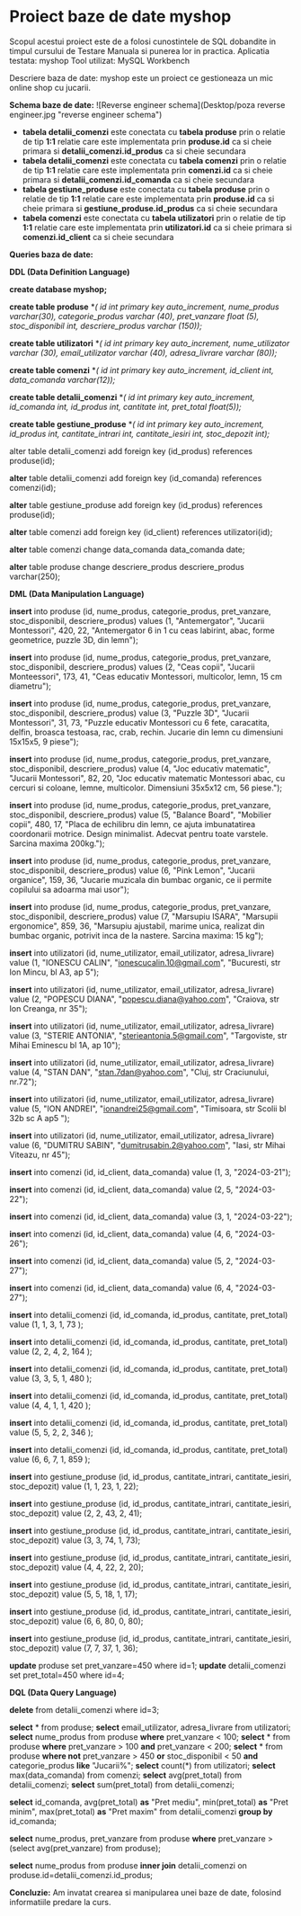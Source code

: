 # Proiect baze de date  myshop
Scopul acestui proiect este de a folosi cunostintele de SQL dobandite in timpul cursului de Testare Manuala si punerea lor in practica.
Aplicatia testata: myshop
Tool utilizat: MySQL Workbench

Descriere baza de date: myshop este un proiect ce gestioneaza un mic online shop cu jucarii. 

**Schema baze de date:**
![Reverse engineer schema](Desktop/poza reverse engineer.jpg "reverse engineer schema")
- **tabela detalii_comenzi** este conectata cu **tabela produse** prin o relatie de tip **1:1** relatie care este implementata prin **produse.id** ca si cheie primara si **detalii_comenzi.id_produs** ca si cheie secundara
- **tabela detalii_comenzi** este conectata cu **tabela comenzi** prin o relatie de tip **1:1** relatie care este implementata prin **comenzi.id** ca si cheie primara si **detalii_comenzi.id_comanda** ca si cheie secundara
- **tabela gestiune_produse** este conectata cu **tabela produse** prin o relatie de tip **1:1** relatie care este implementata prin **produse.id** ca si cheie primara si **gestiune_produse.id_produs** ca si cheie secundara
- **tabela comenzi** este conectata cu **tabela utilizatori** prin o relatie de tip **1:1** relatie care este implementata prin **utilizatori.id** ca si cheie primara si **comenzi.id_client** ca si cheie secundara	

**Queries baza de date:**

**DDL (Data Definition Language)**

**create database myshop;**

**create table produse** **(
	id int primary key auto_increment,
        nume_produs varchar(30),
        categorie_produs varchar (40),
        pret_vanzare float (5),
        stoc_disponibil int,
        descriere_produs varchar (150));*
    
**create table utilizatori** **(
	id int primary key auto_increment,
        nume_utilizator varchar (30),
        email_utilizator varchar (40),
        adresa_livrare varchar (80));*
    
**create table comenzi** **(
	id int primary key auto_increment,
        id_client int,
        data_comanda varchar(12));*
    
**create table detalii_comenzi** **(
	id int primary key auto_increment,
        id_comanda int,
        id_produs int,
        cantitate int,
    	pret_total float(5));*
    
**create table gestiune_produse** **(
	id int primary key auto_increment,
	id_produs int,
        cantitate_intrari int,
        cantitate_iesiri int,
        stoc_depozit int);*

alter table detalii_comenzi
add foreign key (id_produs) references produse(id);

**alter** table detalii_comenzi
add foreign key (id_comanda) references comenzi(id);

**alter** table gestiune_produse
add foreign key (id_produs) references produse(id);

**alter** table comenzi
add foreign key (id_client) references utilizatori(id);


**alter** table comenzi 
change data_comanda data_comanda date;

**alter** table produse
change descriere_produs descriere_produs varchar(250);




**DML (Data Manipulation Language)**

**insert** into produse (id, nume_produs, categorie_produs, pret_vanzare, stoc_disponibil, descriere_produs)
values (1, "Antemergator", "Jucarii Montessori", 420, 22, "Antemergator 6 in 1 cu ceas labirint, abac, forme geometrice, puzzle 3D, din lemn");

**insert** into produse (id, nume_produs, categorie_produs, pret_vanzare, stoc_disponibil, descriere_produs)
values (2, "Ceas copii", "Jucarii Monteessori", 173, 41, "Ceas educativ Montessori, multicolor, lemn, 15 cm diametru");

**insert** into produse (id, nume_produs, categorie_produs, pret_vanzare, stoc_disponibil, descriere_produs)
value (3, "Puzzle 3D", "Jucarii Montessori", 31, 73, "Puzzle educativ Montessori cu 6 fete, caracatita, delfin, broasca testoasa, rac, crab, rechin. Jucarie din lemn cu dimensiuni 15x15x5, 9 piese");

**insert** into produse (id, nume_produs, categorie_produs, pret_vanzare, stoc_disponibil, descriere_produs)
value (4, "Joc educativ matematic", "Jucarii Montessori", 82, 20, "Joc educativ matematic Montessori abac, cu cercuri si coloane, lemne, multicolor. Dimensiuni 35x5x12 cm, 56 piese.");

**insert** into produse (id, nume_produs, categorie_produs, pret_vanzare, stoc_disponibil, descriere_produs)
value (5, "Balance Board", "Mobilier copii", 480, 17, "Placa de echilibru din lemn, ce ajuta imbunatatirea coordonarii motrice. Design minimalist. Adecvat pentru toate varstele. Sarcina maxima 200kg.");

**insert** into produse (id, nume_produs, categorie_produs, pret_vanzare, stoc_disponibil, descriere_produs)
value (6, "Pink Lemon", "Jucarii organice", 159, 36, "Jucarie muzicala din bumbac organic, ce ii permite copilului sa adoarma mai usor");

**insert** into produse (id, nume_produs, categorie_produs, pret_vanzare, stoc_disponibil, descriere_produs)
value (7, "Marsupiu ISARA", "Marsupii ergonomice", 859, 36, "Marsupiu ajustabil, marime unica, realizat din bumbac organic, potrivit inca de la nastere. Sarcina maxima: 15 kg");



**insert** into utilizatori (id, nume_utilizator, email_utilizator, adresa_livrare)
value (1, "IONESCU CALIN", "ionescucalin.10@gmail.com", "Bucuresti, str Ion Mincu, bl A3, ap 5");

**insert** into utilizatori (id, nume_utilizator, email_utilizator, adresa_livrare)
value (2, "POPESCU DIANA", "popescu.diana@yahoo.com", "Craiova, str Ion Creanga, nr 35");

**insert** into utilizatori (id, nume_utilizator, email_utilizator, adresa_livrare)
value (3, "STERIE ANTONIA", "sterieantonia.5@gmail.com", "Targoviste, str Mihai Eminescu bl 1A, ap 10");

**insert** into utilizatori (id, nume_utilizator, email_utilizator, adresa_livrare)
value (4, "STAN DAN", "stan.7dan@yahoo.com", "Cluj, str Craciunului, nr.72");

**insert** into utilizatori (id, nume_utilizator, email_utilizator, adresa_livrare)
value (5, "ION ANDREI", "ionandrei25@gmail.com", "Timisoara, str Scolii bl 32b sc A ap5 ");

**insert** into utilizatori (id, nume_utilizator, email_utilizator, adresa_livrare)
value (6, "DUMITRU SABIN", "dumitrusabin.2@yahoo.com", "Iasi, str Mihai Viteazu, nr 45");



**insert** into comenzi (id, id_client, data_comanda)
value (1, 3, "2024-03-21");

**insert** into comenzi (id, id_client, data_comanda)
value (2, 5, "2024-03-22");

**insert** into comenzi (id, id_client, data_comanda)
value (3, 1, "2024-03-22");

**inser**t into comenzi (id, id_client, data_comanda)
value (4, 6, "2024-03-26");

**insert** into comenzi (id, id_client, data_comanda)
value (5, 2, "2024-03-27");

**insert** into comenzi (id, id_client, data_comanda)
value (6, 4, "2024-03-27");



**insert** into detalii_comenzi (id, id_comanda, id_produs, cantitate, pret_total)
value (1, 1, 3, 1, 73 );

**insert** into detalii_comenzi (id, id_comanda, id_produs, cantitate, pret_total)
value (2, 2, 4, 2, 164 );

**insert** into detalii_comenzi (id, id_comanda, id_produs, cantitate, pret_total)
value (3, 3, 5, 1, 480 );

**insert** into detalii_comenzi (id, id_comanda, id_produs, cantitate, pret_total)
value (4, 4, 1, 1, 420 );

**insert** into detalii_comenzi (id, id_comanda, id_produs, cantitate, pret_total)
value (5, 5, 2, 2, 346 );

**insert** into detalii_comenzi (id, id_comanda, id_produs, cantitate, pret_total)
value (6, 6, 7, 1, 859 );

**insert** into gestiune_produse (id, id_produs, cantitate_intrari, cantitate_iesiri, stoc_depozit)
value (1, 1, 23, 1, 22);

**insert** into gestiune_produse (id, id_produs, cantitate_intrari, cantitate_iesiri, stoc_depozit)
value (2, 2, 43, 2, 41);

**insert** into gestiune_produse (id, id_produs, cantitate_intrari, cantitate_iesiri, stoc_depozit)
value (3, 3, 74, 1, 73);

**insert** into gestiune_produse (id, id_produs, cantitate_intrari, cantitate_iesiri, stoc_depozit)
value (4, 4, 22, 2, 20);

**insert** into gestiune_produse (id, id_produs, cantitate_intrari, cantitate_iesiri, stoc_depozit)
value (5, 5, 18, 1, 17);

**insert** into gestiune_produse (id, id_produs, cantitate_intrari, cantitate_iesiri, stoc_depozit)
value (6, 6, 80, 0, 80);

**insert** into gestiune_produse (id, id_produs, cantitate_intrari, cantitate_iesiri, stoc_depozit)
value (7, 7, 37, 1, 36);



**update** produse set pret_vanzare=450 where id=1;
**update** detalii_comenzi set pret_total=450 where id=4;


**DQL (Data Query Language)**

**delete** from detalii_comenzi where id=3;


**select** * from produse;
**select** email_utilizator, adresa_livrare from utilizatori; 
**select** nume_produs from produse **where** pret_vanzare < 100;
**select** * from produse **where** pret_vanzare > 100 **and** pret_vanzare < 200;
**select** * from produse **where not** pret_vanzare > 450 **or** stoc_disponibil < 50 **and** categorie_produs **like** "Jucarii%";
**select** count(*) from  utilizatori;
**select** max(data_comanda) from comenzi;
**select** avg(pret_total) from detalii_comenzi;
**select** sum(pret_total) from detalii_comenzi;

**select** id_comanda,
	avg(pret_total) **as** "Pret mediu",
        min(pret_total) **as** "Pret minim",
        max(pret_total) **as** "Pret maxim"
        from detalii_comenzi
      **group by** id_comanda;
    
**select** nume_produs, pret_vanzare from produse
**where** pret_vanzare > (select avg(pret_vanzare) from produse);

**select** nume_produs from produse **inner join** detalii_comenzi
on produse.id=detalii_comenzi.id_produs;

**Concluzie:**
Am invatat crearea si manipularea unei baze de date, folosind informatiile predare la curs.
